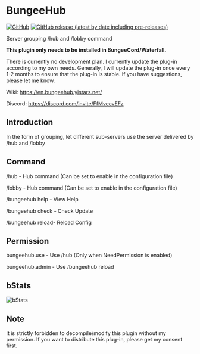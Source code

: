 # BungeeHub
[![GitHub](https://img.shields.io/github/license/BingYanchi/BungeeHub)](https://github.com/BingYanchi/BungeeHub/blob/main/LICENSE)
[![GitHub release (latest by date including pre-releases)](https://img.shields.io/github/v/release/BingYanchi/BungeeHub?include_prereleases)](https://github.com/BingYanchi/BungeeHub/releases/latest)

Server grouping /hub and /lobby command

**This plugin only needs to be installed in BungeeCord/Waterfall.**

There is currently no development plan. I currently update the plug-in according to my own needs. Generally, I will update the plug-in once every 1-2 months to ensure that the plug-in is stable. If you have suggestions, please let me know.

Wiki: https://en.bungeehub.yistars.net/

Discord: https://discord.com/invite/FfMvecvEFz


## Introduction
In the form of grouping, let different sub-servers use the server delivered by /hub and /lobby

## Command
/hub - Hub command (Can be set to enable in the configuration file)

/lobby - Hub command (Can be set to enable in the configuration file)

/bungeehub help - View Help

/bungeehub check - Check Update

/bungeehub reload- Reload Config

## Permission
bungeehub.use - Use /hub (Only when NeedPermission is enabled)

bungeehub.admin - Use /bungeehub reload

## bStats
![bStats](https://bstats.org/signatures/bungeecord/BungeeHub.svg)

## Note
It is strictly forbidden to decompile/modify this plugin without my permission.
If you want to distribute this plug-in, please get my consent first.
